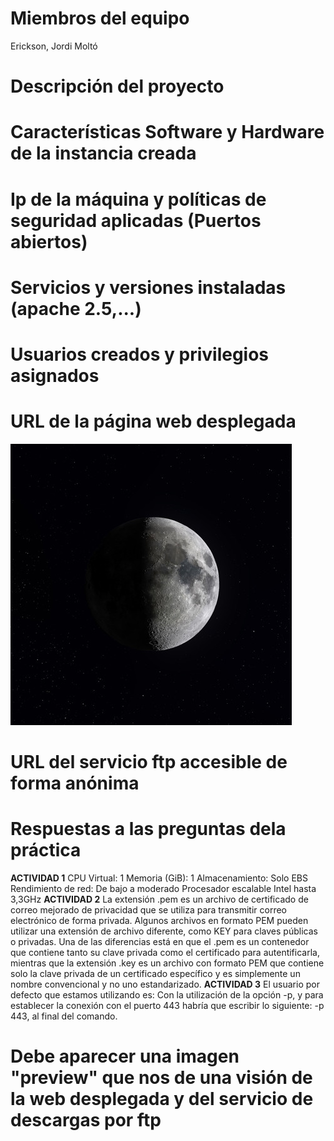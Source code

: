 # Miembros del equipo
Erickson, Jordi Moltó

# Descripción del proyecto


# Características Software y Hardware de la instancia creada


# Ip de la máquina y políticas de seguridad aplicadas (Puertos abiertos)


# Servicios y versiones instaladas (apache 2.5,...)


# Usuarios creados y privilegios asignados


# URL de la página web desplegada
![](/imagen.jpg)

# URL del servicio ftp accesible de forma anónima


# Respuestas a las preguntas dela práctica
**ACTIVIDAD 1**
CPU Virtual: 1
Memoria (GiB): 1
Almacenamiento: Solo EBS
Rendimiento de red: De bajo a moderado
Procesador escalable Intel hasta 3,3GHz
**ACTIVIDAD 2**
La extensión .pem es un archivo de certificado de correo mejorado de privacidad que se utiliza para transmitir correo electrónico de forma privada. Algunos archivos en formato PEM pueden utilizar una extensión de archivo diferente, como KEY para claves públicas o privadas.
Una de las diferencias está en que el .pem es un contenedor que contiene tanto su clave privada como el certificado para autentificarla, mientras que la extensión .key es un archivo con formato PEM que contiene solo la clave privada de un certificado específico y es simplemente un nombre convencional y no uno estandarizado.
**ACTIVIDAD 3**
El usuario por defecto que estamos utilizando es: 
Con la utilización de la opción -p, y para establecer la conexión con el puerto 443 habría que escribir lo siguiente: -p 443, al final del comando.




# Debe aparecer una imagen "preview" que nos de una visión de la web desplegada y del servicio de descargas por ftp

